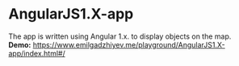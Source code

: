 # AngularJS1.X-app
The app is written using Angular 1.x. to display objects on the map.
<br />
<b>Demo:</b> <a href="https://www.emilgadzhiyev.me/playground/AngularJS1.X-app/index.html#/" target="_blank">https://www.emilgadzhiyev.me/playground/AngularJS1.X-app/index.html#/</a>

